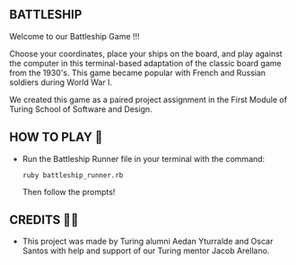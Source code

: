 ## BATTLESHIP ##

Welcome to our Battleship Game !!!

Choose your coordinates, place your ships on the board, and play against the
computer in this terminal-based adaptation of the classic board game from the
1930's. This game became popular with French and Russian soldiers during World War I.

We created this game as a paired project assignment in the First Module of
Turing School of Software and Design.


## HOW TO PLAY 🚢

* Run the Battleship Runner file in your terminal with the command:

  `ruby battleship_runner.rb`

  Then follow the prompts!
  
##  CREDITS 🙏🏻

* This project was made by Turing alumni Aedan Yturralde and Oscar Santos with help and 
  support of our Turing mentor Jacob Arellano.
